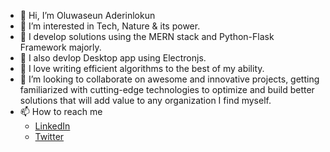 - 👋 Hi, I’m Oluwaseun Aderinlokun
- 👀 I’m interested in Tech, Nature & its power.
- 🌱 I develop solutions using the MERN stack and Python-Flask Framework majorly.
- 🌱 I also devlop Desktop app using Electronjs.
- 🌱 I love writing efficient algorithms to the best of my ability.
- 💞️ I’m looking to collaborate on awesome and innovative projects, getting familiarized with cutting-edge technologies to optimize and build better solutions that will add value to any organization I find myself.
- 📫 How to reach me
  - [LinkedIn](https://www.linkedin.com/in/oluwaseun-aderinlokun/)
  - [Twitter](https://www.twitter.com/oluwaseun_ebene)

<!---
oluwaseun-ebenezer/oluwaseun-ebenezer is a ✨ special ✨ repository because its `README.md` (this file) appears on your GitHub profile.
You can click the Preview link to take a look at your changes.
--->
